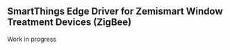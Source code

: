 SmartThings Edge Driver for Zemismart Window Treatment Devices (ZigBee)
-----------------------------------------------------------------------

Work in progress
